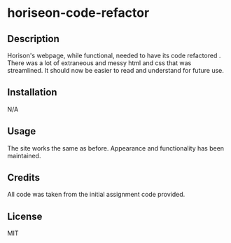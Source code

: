 # horiseon-code-refactor


## Description

Horison's webpage, while functional, needed to have its code refactored . There was a lot of extraneous and messy html and css that was streamlined.
It should now be easier to read and understand for future use.


## Installation
N/A

## Usage

The site works the same as before. Appearance and functionality has been maintained.


## Credits
All code was taken from the initial assignment code provided.


## License
MIT
